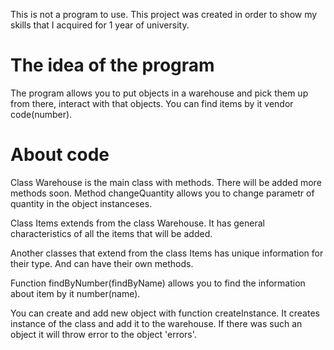 This is not a program to use. This project was created in order to show my skills that I acquired for 1 year of university.
  

# The idea of the program #
  

The program allows you to put objects in a warehouse and pick them up from there, interact with that objects. You can find items by it vendor code(number).
  

# About code #
  

Class Warehouse is the main class with methods. There will be added more methods soon. Method changeQuantity allows you to change parametr of quantity in the object instanceses.
  

Class Items extends from the class Warehouse. It has general characteristics of all the items that will be added.
  

Another classes that extend from the class Items has unique information for their type. And can have their own methods.
  

Function findByNumber(findByName) allows you to find the information about item by it number(name).
  

You can create and add new object with function createInstance. It creates instance of the class and add it to the warehouse. If there was such an object it will throw error to the object 'errors'.


